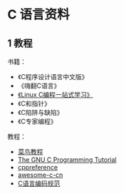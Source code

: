 # C 语言资料

## 1 教程

书籍：

- 《C程序设计语言中文版》
- 《嗨翻C语言》
- [《Linux C编程一站式学习》](https://akaedu.github.io/book/)
- 《C和指针》
- 《C陷阱与缺陷》
- 《C专家编程》

教程：

- [菜鸟教程](https://www.runoob.com/cprogramming/c-tutorial.html)
- [The GNU C Programming Tutorial](http://www.crasseux.com/books/ctutorial/)
- [cppreference](http://zh.cppreference.com/w/%E9%A6%96%E9%A1%B5)
- [awesome-c-cn](https://github.com/jobbole/awesome-c-cn)
- [C语言编码规范](http://www.jianshu.com/p/0c29795c31fe)

